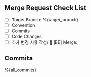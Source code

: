 ## Merge Request Check List
- [ ] Target Branch: %{target_branch}
- [ ] Convention
- [ ] Commits
- [ ] Code Changes
- [ ] 추가 변경 사항 작성/ :twisted_rightwards_arrows: [BE] Merge: 

## Commits
%{all_commits}
